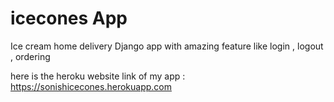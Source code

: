 # icecones App
Ice cream home delivery Django app with amazing feature like login , logout , ordering 

here is the heroku website link of my app : https://sonishicecones.herokuapp.com
